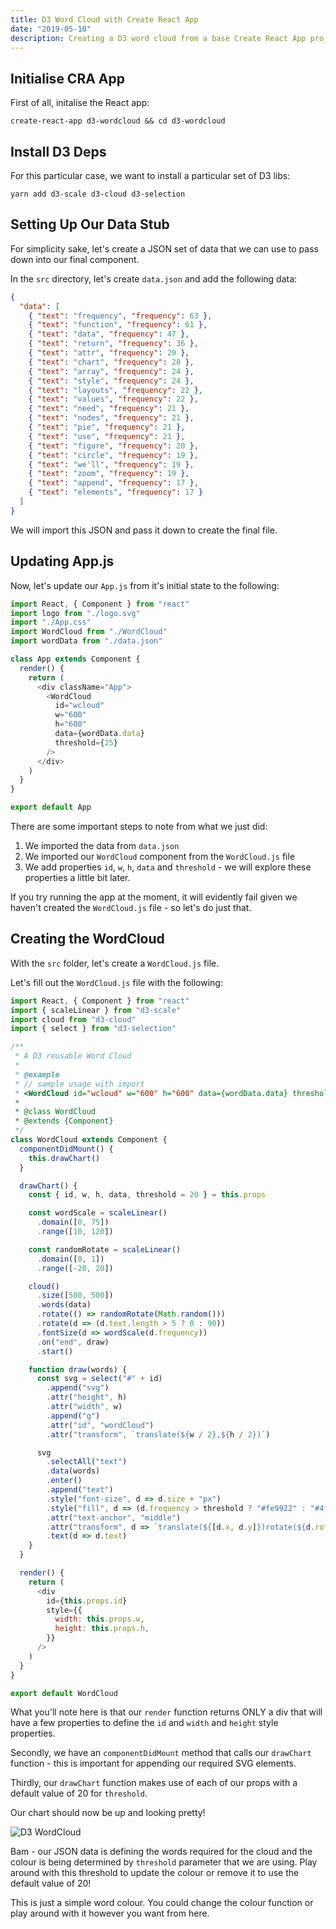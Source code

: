 ```yaml
---
title: D3 Word Cloud with Create React App
date: "2019-05-10"
description: Creating a D3 word cloud from a base Create React App project.
---
```


<Ad />

## Initialise CRA App

First of all, initalise the React app:

```shell
create-react-app d3-wordcloud && cd d3-wordcloud
```

<Ad />

## Install D3 Deps

For this particular case, we want to install a particular set of D3 libs:

```shell
yarn add d3-scale d3-cloud d3-selection
```

<Ad />

## Setting Up Our Data Stub

For simplicity sake, let's create a JSON set of data that we can use to pass down into our final component.

In the `src` directory, let's create `data.json` and add the following data:

```json
{
  "data": [
    { "text": "frequency", "frequency": 63 },
    { "text": "function", "frequency": 61 },
    { "text": "data", "frequency": 47 },
    { "text": "return", "frequency": 36 },
    { "text": "attr", "frequency": 29 },
    { "text": "chart", "frequency": 28 },
    { "text": "array", "frequency": 24 },
    { "text": "style", "frequency": 24 },
    { "text": "layouts", "frequency": 22 },
    { "text": "values", "frequency": 22 },
    { "text": "need", "frequency": 21 },
    { "text": "nodes", "frequency": 21 },
    { "text": "pie", "frequency": 21 },
    { "text": "use", "frequency": 21 },
    { "text": "figure", "frequency": 20 },
    { "text": "circle", "frequency": 19 },
    { "text": "we'll", "frequency": 19 },
    { "text": "zoom", "frequency": 19 },
    { "text": "append", "frequency": 17 },
    { "text": "elements", "frequency": 17 }
  ]
}
```

We will import this JSON and pass it down to create the final file.

<Ad />

## Updating App.js

Now, let's update our `App.js` from it's initial state to the following:

```javascript
import React, { Component } from "react"
import logo from "./logo.svg"
import "./App.css"
import WordCloud from "./WordCloud"
import wordData from "./data.json"

class App extends Component {
  render() {
    return (
      <div className="App">
        <WordCloud
          id="wcloud"
          w="600"
          h="600"
          data={wordData.data}
          threshold={25}
        />
      </div>
    )
  }
}

export default App
```

There are some important steps to note from what we just did:

1. We imported the data from `data.json`
2. We imported our `WordCloud` component from the `WordCloud.js` file
3. We add properties `id`, `w`, `h`, `data` and `threshold` - we will explore these properties a little bit later.

If you try running the app at the moment, it will evidently fail given we haven't created the `WordCloud.js` file - so let's do just that.

<Ad />

## Creating the WordCloud

With the `src` folder, let's create a `WordCloud.js` file.

Let's fill out the `WordCloud.js` file with the following:

```javascript
import React, { Component } from "react"
import { scaleLinear } from "d3-scale"
import cloud from "d3-cloud"
import { select } from "d3-selection"

/**
 * A D3 reusable Word Cloud
 *
 * @example
 * // sample usage with import
 * <WordCloud id="wcloud" w="600" h="600" data={wordData.data} threshold={25}/>
 *
 * @class WordCloud
 * @extends {Component}
 */
class WordCloud extends Component {
  componentDidMount() {
    this.drawChart()
  }

  drawChart() {
    const { id, w, h, data, threshold = 20 } = this.props

    const wordScale = scaleLinear()
      .domain([0, 75])
      .range([10, 120])

    const randomRotate = scaleLinear()
      .domain([0, 1])
      .range([-20, 20])

    cloud()
      .size([500, 500])
      .words(data)
      .rotate(() => randomRotate(Math.random()))
      .rotate(d => (d.text.length > 5 ? 0 : 90))
      .fontSize(d => wordScale(d.frequency))
      .on("end", draw)
      .start()

    function draw(words) {
      const svg = select("#" + id)
        .append("svg")
        .attr("height", h)
        .attr("width", w)
        .append("g")
        .attr("id", "wordCloud")
        .attr("transform", `translate(${w / 2},${h / 2})`)

      svg
        .selectAll("text")
        .data(words)
        .enter()
        .append("text")
        .style("font-size", d => d.size + "px")
        .style("fill", d => (d.frequency > threshold ? "#fe9922" : "#4f442b"))
        .attr("text-anchor", "middle")
        .attr("transform", d => `translate(${[d.x, d.y]})rotate(${d.rotate})`)
        .text(d => d.text)
    }
  }

  render() {
    return (
      <div
        id={this.props.id}
        style={{
          width: this.props.w,
          height: this.props.h,
        }}
      />
    )
  }
}

export default WordCloud
```

What you'll note here is that our `render` function returns ONLY a div that will have a few properties to define the `id` and `width` and `height` style properties.

Secondly, we have an `componentDidMount` method that calls our `drawChart` function - this is important for appending our required SVG elements.

Thirdly, our `drawChart` function makes use of each of our props with a default value of 20 for `threshold`.

Our chart should now be up and looking pretty!

![D3 WordCloud](https://res.cloudinary.com/gitgoodclub/image/upload/v1553669573/blog/Screen_Shot_2019-03-27_at_5.20.02_pm.png)

Bam - our JSON data is defining the words required for the cloud and the colour is being determined by `threshold` parameter that we are using. Play around with this threshold to update the colour or remove it to use the default value of 20!

This is just a simple word colour. You could change the colour function or play around with it however you want from here.
